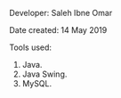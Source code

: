 Developer: Saleh Ibne Omar

Date created: 14 May 2019

Tools used:

1. Java.
2. Java Swing.
3. MySQL.

